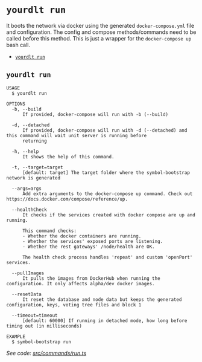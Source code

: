 `yourdlt run`
=============

It boots the network via docker using the generated `docker-compose.yml` file and configuration. The config and compose methods/commands need to be called before this method. This is just a wrapper for the `docker-compose up` bash call.

* [`yourdlt run`](#yourdlt-run)

## `yourdlt run`

```
USAGE
  $ yourdlt run

OPTIONS
  -b, --build
      If provided, docker-compose will run with -b (--build)

  -d, --detached
      If provided, docker-compose will run with -d (--detached) and this command will wait unit server is running before 
      returning

  -h, --help
      It shows the help of this command.

  -t, --target=target
      [default: target] The target folder where the symbol-bootstrap network is generated

  --args=args
      Add extra arguments to the docker-compose up command. Check out https://docs.docker.com/compose/reference/up.

  --healthCheck
      It checks if the services created with docker compose are up and running.

      This command checks:
      - Whether the docker containers are running.
      - Whether the services' exposed ports are listening.
      - Whether the rest gateways' /node/health are OK.

      The health check process handles 'repeat' and custom 'openPort' services.

  --pullImages
      It pulls the images from DockerHub when running the configuration. It only affects alpha/dev docker images.

  --resetData
      It reset the database and node data but keeps the generated configuration, keys, voting tree files and block 1

  --timeout=timeout
      [default: 60000] If running in detached mode, how long before timing out (in milliseconds)

EXAMPLE
  $ symbol-bootstrap run
```

_See code: [src/commands/run.ts](https://github.com/usingblockchain/yourdlt/blob/v0.10.9/src/commands/run.ts)_
